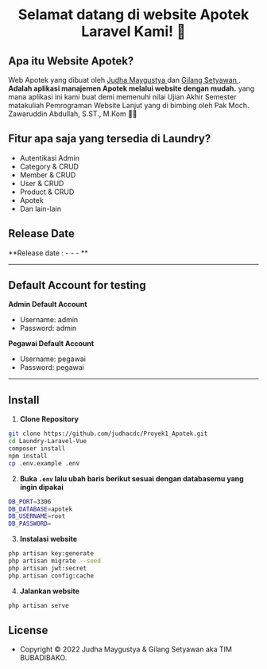 <h1 align="center">Selamat datang di website Apotek Laravel Kami! 👋</h1>

## Apa itu Website Apotek?

Web Apotek yang dibuat oleh <a href="https://github.com/judhacdc"> Judha Maygustya </a> dan <a href="https://github.com/setyawan1234"> Gilang Setyawan </a>. **Adalah aplikasi manajemen Apotek melalui website dengan mudah.** yang mana aplikasi ini kami buat demi memenuhi nilai Ujian Akhir Semester matakuliah Pemrograman Website Lanjut yang di bimbing oleh Pak Moch. Zawaruddin Abdullah, S.ST., M.Kom  👋👋

## Fitur apa saja yang tersedia di Laundry?

-   Autentikasi Admin
-   Category & CRUD
-   Member & CRUD
-   User & CRUD
-   Product & CRUD
-   Apotek
-   Dan lain-lain

## Release Date

**Release date : - - - **


---

## Default Account for testing

**Admin Default Account**

-   Username: admin
-   Password: admin

**Pegawai Default Account**

-   Username: pegawai
-   Password: pegawai

---

## Install

1. **Clone Repository**

```bash
git clone https://github.com/judhacdc/Proyek1_Apotek.git
cd Laundry-Laravel-Vue
composer install
npm install
cp .env.example .env
```

2. **Buka `.env` lalu ubah baris berikut sesuai dengan databasemu yang ingin dipakai**

```bash
DB_PORT=3306
DB_DATABASE=apotek
DB_USERNAME=root
DB_PASSWORD=
```

3. **Instalasi website**

```bash
php artisan key:generate
php artisan migrate --seed
php artisan jwt:secret
php artisan config:cache
```

4. **Jalankan website**

```bash
php artisan serve
```

## License

-   Copyright © 2022 Judha Maygustya & Gilang Setyawan aka TIM BUBADIBAKO.

